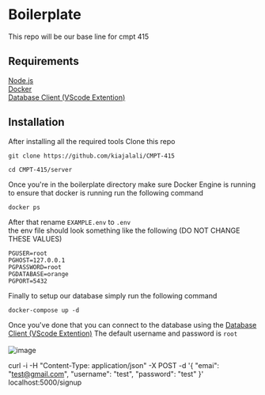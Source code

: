 # Boilerplate
This repo will be our base line for cmpt 415

## Requirements
[Node.js](https://nodejs.org/en/)  <br />
[Docker](https://docs.docker.com/get-docker/)  <br />
[Database Client (VScode Extention)](https://github.com/user/repo/blob/branch/other_file.md)  <br />

## Installation
After installing all the required tools Clone this repo

```
git clone https://github.com/kiajalali/CMPT-415
```

```
cd CMPT-415/server
```

Once you're in the boilerplate directory make sure Docker Engine is running to ensure that docker is running run the following command
```
docker ps
```

After that rename `EXAMPLE.env` to `.env` <br />
the env file should look something like the following (DO NOT CHANGE THESE VALUES)
```
PGUSER=root
PGHOST=127.0.0.1
PGPASSWORD=root
PGDATABASE=orange
PGPORT=5432
```

Finally to setup our database simply run the following command
```
docker-compose up -d
```

Once you've done that you can connect to the database using the [Database Client (VScode Extention)](https://github.com/user/repo/blob/branch/other_file.md)
The default username and password is `root` <br />
<br />
![image](https://user-images.githubusercontent.com/72360378/153683971-5045bb2c-ee71-427b-9f0c-c44ea34c9aa9.png)

curl -i -H "Content-Type: application/json" -X POST -d '{
    "emai": "test@gmail.com",
    "username": "test",
    "password": "test"
    }' localhost:5000/signup
